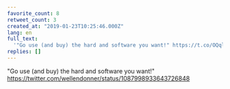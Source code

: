 ```yaml
---
favorite_count: 8
retweet_count: 3
created_at: "2019-01-23T10:25:46.000Z"
lang: en
full_text:
  '"Go use (and buy) the hard and software you want!" https://t.co/OQqlnt3tYl'
replies: []
---
```


"Go use (and buy) the hard and software you want!"
<https://twitter.com/wellendonner/status/1087998933643726848>
